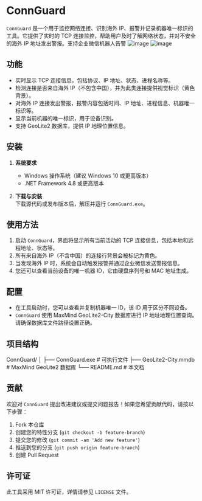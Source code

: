 # ConnGuard

`ConnGuard` 是一个用于监控网络连接、识别海外 IP、报警并记录机器唯一标识的工具。它提供了实时的 TCP 连接监控，帮助用户及时了解网络状态，并对不安全的海外 IP 地址发出警报。支持企业微信机器人告警
![image](https://github.com/user-attachments/assets/d5f9d840-238c-4e8e-bb68-a2c323a4a902)
![image](https://github.com/user-attachments/assets/9839dd93-0d27-4fb2-b7c5-e4829f9b36cd)

## 功能

- 实时显示 TCP 连接信息，包括协议、IP 地址、状态、进程名称等。
- 检测连接是否来自海外 IP（不包含中国），并为此类连接提供视觉标识（黄色背景）。
- 对海外 IP 连接发出警报，报警内容包括时间、IP 地址、进程信息、机器唯一标识等。
- 显示当前机器的唯一标识，用于设备识别。
- 支持 GeoLite2 数据库，提供 IP 地理位置信息。

## 安装

1. **系统要求**  
   - Windows 操作系统（建议 Windows 10 或更高版本）
   - .NET Framework 4.8 或更高版本

2. **下载与安装**  
   下载源代码或发布版本后，解压并运行 `ConnGuard.exe`。

## 使用方法

1. 启动 `ConnGuard`，界面将显示所有当前活动的 TCP 连接信息，包括本地和远程地址、状态等。
2. 所有来自海外 IP（不含中国）的连接行背景会被标记为黄色。
3. 当发现海外 IP 时，系统会自动触发报警并通过企业微信发送警报信息。
4. 您还可以查看当前设备的唯一机器 ID，它由硬盘序列号和 MAC 地址生成。

## 配置

- 在工具启动时，您可以查看并复制机器唯一 ID，该 ID 用于区分不同设备。
- `ConnGuard` 使用 MaxMind GeoLite2-City 数据库进行 IP 地址地理位置查询。请确保数据库文件路径设置正确。

## 项目结构

ConnGuard/ │ ├── ConnGuard.exe # 可执行文件 ├── GeoLite2-City.mmdb # MaxMind GeoLite2 数据库 └── README.md # 本文档

## 贡献

欢迎对 `ConnGuard` 提出改进建议或提交问题报告！如果您希望贡献代码，请按以下步骤：

1. Fork 本仓库
2. 创建您的特性分支 (`git checkout -b feature-branch`)
3. 提交您的修改 (`git commit -am 'Add new feature'`)
4. 推送到您的分支 (`git push origin feature-branch`)
5. 创建 Pull Request

## 许可证

此工具采用 MIT 许可证，详情请参见 `LICENSE` 文件。
